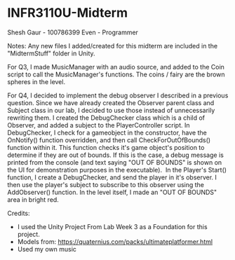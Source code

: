# INFR3110U-Midterm
Shesh Gaur - 100786399
Even - Programmer

Notes:
Any new files I added/created for this midterm are included in the "MidtermStuff" folder in Unity.

For Q3, I made MusicManager with an audio source, and added to the Coin script to call the MusicManager's functions. The coins / fairy are the brown spheres in the level.

For Q4, I decided to implement the debug observer I described in a previous question. Since we have already created the Observer parent class and Subject class in our lab, I decided to use those instead of unnecessarily rewriting them. I created the DebugChecker class which is a child of Observer, and added a subject to the PlayerController script.
In DebugChecker, I check for a gameobject in the constructor, have the OnNotify() function overridden, and then call CheckForOutOfBounds() function within it. This function checks it's game object's position to determine if they are out of bounds. If this is the case, a debug message is printed from the console (and text saying "OUT OF BOUNDS" is shown on the UI for demonstration purposes in the executable). 
In the Player's Start() function, I create a DebugChecker, and send the player in it's observer. I then use the player's subject to subscribe to this observer using the AddObserver() function.
In the level itself, I made an "OUT OF BOUNDS" area in bright red.

Credits:
- I used the Unity Project From Lab Week 3 as a Foundation for this project.
- Models from: https://quaternius.com/packs/ultimateplatformer.html 
- Used my own music
